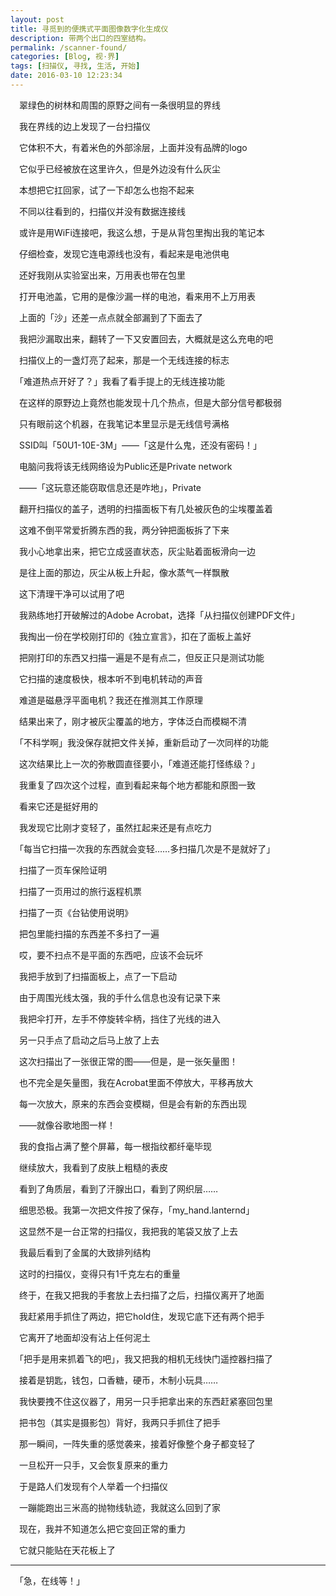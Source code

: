 ```yaml
---
layout: post
title: 寻觅到的便携式平面图像数字化生成仪
description: 带两个出口的四室结构。
permalink: /scanner-found/
categories: [Blog, 视·界]
tags: [扫描仪, 寻找, 生活, 开始]
date: 2016-03-10 12:23:34
--- 
```


　翠绿色的树林和周围的原野之间有一条很明显的界线

　我在界线的边上发现了一台扫描仪

　它体积不大，有着米色的外部涂层，上面并没有品牌的logo

　它似乎已经被放在这里许久，但是外边没有什么灰尘

　本想把它扛回家，试了一下却怎么也抱不起来

　不同以往看到的，扫描仪并没有数据连接线

　或许是用WiFi连接吧，我这么想，于是从背包里掏出我的笔记本

　仔细检查，发现它连电源线也没有，看起来是电池供电

　还好我刚从实验室出来，万用表也带在包里

　打开电池盖，它用的是像沙漏一样的电池，看来用不上万用表

　上面的「沙」还差一点点就全部漏到了下面去了

　我把沙漏取出来，翻转了一下又安置回去，大概就是这么充电的吧

　扫描仪上的一盏灯亮了起来，那是一个无线连接的标志

　「难道热点开好了？」我看了看手提上的无线连接功能

　在这样的原野边上竟然也能发现十几个热点，但是大部分信号都极弱

　只有眼前这个机器，在我笔记本里显示是无线信号满格

　SSID叫「50U1-10E-3M」——「这是什么鬼，还没有密码！」

　电脑问我将该无线网络设为Public还是Private network

　——「这玩意还能窃取信息还是咋地」，Private

　翻开扫描仪的盖子，透明的扫描面板下有几处被灰色的尘埃覆盖着

　这难不倒平常爱折腾东西的我，两分钟把面板拆了下来

　我小心地拿出来，把它立成竖直状态，灰尘贴着面板滑向一边

　是往上面的那边，灰尘从板上升起，像水蒸气一样飘散

　这下清理干净可以试用了吧

　我熟练地打开破解过的Adobe Acrobat，选择「从扫描仪创建PDF文件」

　我掏出一份在学校刚打印的《独立宣言》，扣在了面板上盖好

　把刚打印的东西又扫描一遍是不是有点二，但反正只是测试功能

　它扫描的速度极快，根本听不到电机转动的声音

　难道是磁悬浮平面电机？我还在推测其工作原理

　结果出来了，刚才被灰尘覆盖的地方，字体泛白而模糊不清

　「不科学啊」我没保存就把文件关掉，重新启动了一次同样的功能

　这次结果比上一次的弥散圆直径要小，「难道还能打怪练级？」

　我重复了四次这个过程，直到看起来每个地方都能和原图一致

　看来它还是挺好用的

　我发现它比刚才变轻了，虽然扛起来还是有点吃力

　「每当它扫描一次我的东西就会变轻……多扫描几次是不是就好了」

　扫描了一页车保险证明

　扫描了一页用过的旅行返程机票

　扫描了一页《台钻使用说明》

　把包里能扫描的东西差不多扫了一遍

　哎，要不扫点不是平面的东西吧，应该不会玩坏

　我把手放到了扫描面板上，点了一下启动

　由于周围光线太强，我的手什么信息也没有记录下来

　我把伞打开，左手不停旋转伞柄，挡住了光线的进入

　另一只手点了启动之后马上放了上去

　这次扫描出了一张很正常的图——但是，是一张矢量图！

　也不完全是矢量图，我在Acrobat里面不停放大，平移再放大

　每一次放大，原来的东西会变模糊，但是会有新的东西出现

　——就像谷歌地图一样！

　我的食指占满了整个屏幕，每一根指纹都纤毫毕现

　继续放大，我看到了皮肤上粗糙的表皮

　看到了角质层，看到了汗腺出口，看到了网织层……

　细思恐极。我第一次把文件按了保存，「my_hand.lanternd」

　这显然不是一台正常的扫描仪，我把我的笔袋又放了上去

　我最后看到了金属的大致排列结构

　这时的扫描仪，变得只有1千克左右的重量

　终于，在我又把我的手套放上去扫描了之后，扫描仪离开了地面

　我赶紧用手抓住了两边，把它hold住，发现它底下还有两个把手

　它离开了地面却没有沾上任何泥土

　「把手是用来抓着飞的吧」，我又把我的相机无线快门遥控器扫描了

　接着是钥匙，钱包，口香糖，硬币，木制小玩具……

　我快要拽不住这仪器了，用另一只手把拿出来的东西赶紧塞回包里

　把书包（其实是摄影包）背好，我两只手抓住了把手

　那一瞬间，一阵失重的感觉袭来，接着好像整个身子都变轻了

　一旦松开一只手，又会恢复原来的重力

　于是路人们发现有个人举着一个扫描仪

　一蹦能跑出三米高的抛物线轨迹，我就这么回到了家

　现在，我并不知道怎么把它变回正常的重力

　它就只能贴在天花板上了

------

　「急，在线等！」